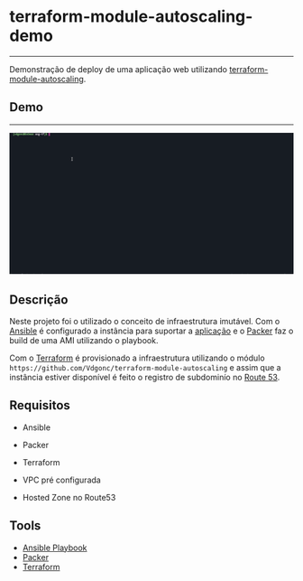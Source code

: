  # terraform-module-autoscaling-demo

 ---

 Demonstração de deploy de uma aplicação web utilizando [terraform-module-autoscaling](https://github.com/Vdgonc/terraform-module-autoscaling).

 ## Demo
---

 ![demo](img/demo.gif)

## Descrição

Neste projeto foi o utilizado o conceito de infraestrutura imutável. Com o [Ansible](https://www.ansible.com/) é configurado a instância para suportar a [aplicação](https://github.com/MichaelBarnedestroyy/LinkFree) e o [Packer](https://www.packer.io/) faz o build de uma AMI utilizando o playbook.

Com o [Terraform]() é provisionado a infraestrutura utilizando o módulo `https://github.com/Vdgonc/terraform-module-autoscaling` e assim que a instância estiver disponível é feito o registro de subdominío no [Route 53](https://aws.amazon.com/pt/route53/).



## Requisitos

* Ansible
* Packer
* Terraform

* VPC pré configurada
* Hosted Zone no Route53

## Tools
* [Ansible Playbook](ansible-playbook.md)
* [Packer](packer.md)
* [Terraform](terraform.md)